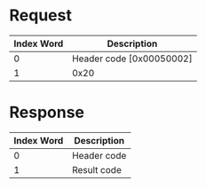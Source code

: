 # Request

| Index Word | Description                |
|------------|----------------------------|
| 0          | Header code \[0x00050002\] |
| 1          | 0x20                       |

# Response

| Index Word | Description |
|------------|-------------|
| 0          | Header code |
| 1          | Result code |